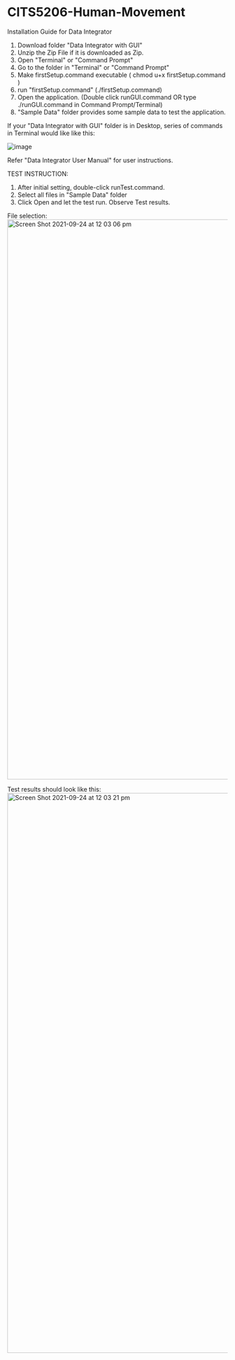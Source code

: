 # CITS5206-Human-Movement

Installation Guide for Data Integrator

1) Download folder "Data Integrator with GUI"
2) Unzip the Zip File if it is downloaded as Zip.
3) Open "Terminal" or "Command Prompt"
4) Go to the folder in "Terminal" or "Command Prompt"
5) Make firstSetup.command executable ( chmod u+x firstSetup.command )
6) run "firstSetup.command" (./firstSetup.command)
7) Open the application. (Double click runGUI.command OR type ./runGUI.command in Command Prompt/Terminal)
8) "Sample Data" folder provides some sample data to test the application.

If your "Data Integrator with GUI" folder is in Desktop, series of commands in Terminal would like like this:

![image](https://user-images.githubusercontent.com/56809330/133559238-6c7df3b5-892d-403f-8adf-d90c2b58d3e1.png)

Refer "Data Integrator User Manual" for user instructions.


TEST INSTRUCTION:

1) After initial setting, double-click runTest.command.
2) Select all files in "Sample Data" folder
3) Click Open and let the test run. Observe Test results.

File selection:
<img width="1280" alt="Screen Shot 2021-09-24 at 12 03 06 pm" src="https://user-images.githubusercontent.com/56809330/134616412-5184e035-e8a5-44da-a114-63f2198feaba.png">

Test results should look like this:
<img width="1280" alt="Screen Shot 2021-09-24 at 12 03 21 pm" src="https://user-images.githubusercontent.com/56809330/134616448-3a13e4bf-de85-4f87-8fa3-9b7b0c5c51eb.png">

